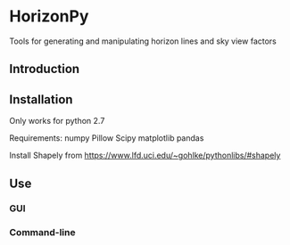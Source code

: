 # HorizonPy
Tools for generating and manipulating horizon lines and sky view factors

## Introduction

## Installation
Only works for python 2.7

Requirements:
numpy
Pillow
Scipy
matplotlib
pandas

Install Shapely from https://www.lfd.uci.edu/~gohlke/pythonlibs/#shapely

## Use

### GUI

### Command-line 
